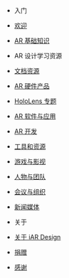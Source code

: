 - 入门
 - [欢迎]()
 - [AR 基础知识](/intro-ar)

- AR 设计学习资源
 - [文档资源](/resources)
 - [AR 硬件产品](/devices)
 - [HoloLens 专题](/hololens)
 - [AR 软件与应用](/apps)
 - [AR 开发](/dev)
 - [工具和资源](/tools)
 - [游戏与影视](/art)
 - [人物与团队](/genius)
 - [会议与组织](/conference)
 - [新闻媒体](/news)


- 关于
 - [关于 iAR Design](/about)
 - [捐赠](/donate)
 - [感谢](/thx)
 
 

